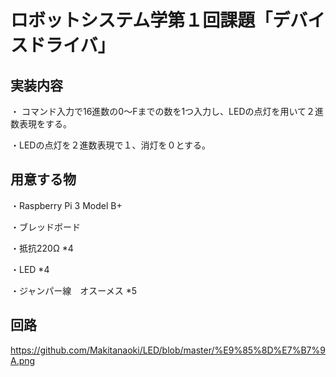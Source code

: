 # ロボットシステム学第１回課題「デバイスドライバ」
## 実装内容
・ コマンド入力で16進数の0～Fまでの数を1つ入力し、LEDの点灯を用いて２進数表現をする。

・LEDの点灯を２進数表現で１、消灯を０とする。
## 用意する物
・Raspberry Pi 3 Model B+

・ブレッドボード

・抵抗220Ω *4

・LED *4

・ジャンパー線　オスーメス *5

## 回路

https://github.com/Makitanaoki/LED/blob/master/%E9%85%8D%E7%B7%9A.png
